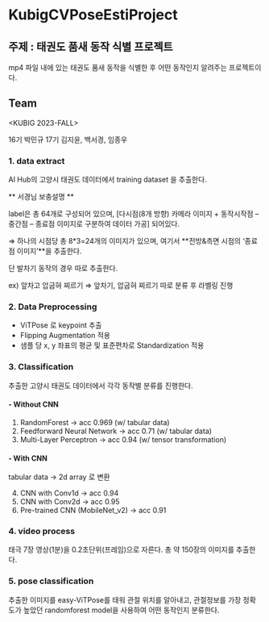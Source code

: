 # KubigCVPoseEstiProject
## 주제 : 태권도 품새 동작 식별 프로젝트
mp4 파일 내에 있는 태권도 품새 동작을 식별한 후 어떤 동작인지 알려주는 프로젝트이다.
## Team

<KUBIG 2023-FALL> 

16기 박민규 17기 김지윤, 백서경, 임종우

### 1. data extract
AI Hub의 고양시 태권도 데이터에서 training dataset 을 추출한다.

** 서경님 보충설명 **

label은 총 64개로 구성되어 있으며, [다시점(8개 방향) 카메라 이미지 + 동작시작점 – 중간점 – 종료점 이미지로 구분하여 데이터 가공] 되어있다.

⇒ 하나의 시점당 총 8*3=24개의 이미지가 있으며, 여기서 **전방&측면 시점의 ‘종료점 이미지’**을 추출한다.

단 발차기 동작의 경우 따로 추출한다.

ex) 앞차고 압굽혀 찌르기 ⇒ 앞차기, 압굽혀 찌르기 따로 분류 후 라벨링 진행

### 2. Data Preprocessing
- ViTPose 로 keypoint 추출
- Flipping Augmentation 적용
- 샘플 당 x, y 좌표의 평균 및 표준편차로 Standardization 적용

### 3. Classification
추출한 고양시 태권도 데이터에서 각각 동작별 분류를 진행한다.

#### - Without CNN
 1. RandomForest -> acc 0.969 (w/ tabular data)
 2. Feedforward Neural Network -> acc 0.71 (w/ tabular data)
 3. Multi-Layer Perceptron -> acc 0.94 (w/ tensor transformation)

#### - With CNN
tabular data -> 2d array 로 변환

 4. CNN with Conv1d -> acc 0.94
 5. CNN with Conv2d -> acc 0.95
 6. Pre-trained CNN (MobileNet_v2) -> acc 0.91

### 4. video process
태극 7장 영상(1분)을 0.2초단위(프레임)으로 자른다. 총 약 150장의 이미지를 추출한다.

### 5. pose classification
추출한 이미지를 easy-ViTPose를 태워 관절 위치를 알아내고, 관절정보를 가장 정확도가 높았던 randomforest model을 사용하여 어떤 동작인지 분류한다.
